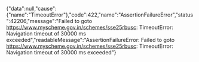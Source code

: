 {"data":null,"cause":{"name":"TimeoutError"},"code":422,"name":"AssertionFailureError","status":42206,"message":"Failed to goto https://www.myscheme.gov.in/schemes/sse25rbusc: TimeoutError: Navigation timeout of 30000 ms exceeded","readableMessage":"AssertionFailureError: Failed to goto https://www.myscheme.gov.in/schemes/sse25rbusc: TimeoutError: Navigation timeout of 30000 ms exceeded"}